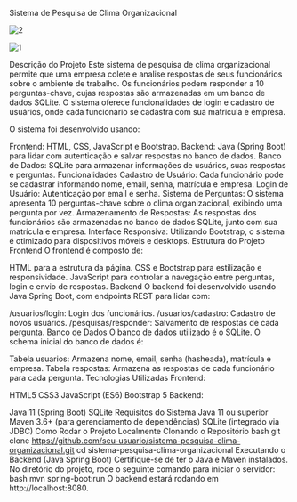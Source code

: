 Sistema de Pesquisa de Clima Organizacional

![2](https://github.com/user-attachments/assets/b3985546-f616-4f18-8fa7-52ebd6bd7810)

![1](https://github.com/user-attachments/assets/fbfd49af-d06b-4ec7-a009-d064a724738b)

Descrição do Projeto
Este sistema de pesquisa de clima organizacional permite que uma empresa colete e analise respostas de seus funcionários sobre o ambiente de trabalho. Os funcionários podem responder a 10 perguntas-chave, cujas respostas são armazenadas em um banco de dados SQLite. O sistema oferece funcionalidades de login e cadastro de usuários, onde cada funcionário se cadastra com sua matrícula e empresa.

O sistema foi desenvolvido usando:

Frontend: HTML, CSS, JavaScript e Bootstrap.
Backend: Java (Spring Boot) para lidar com autenticação e salvar respostas no banco de dados.
Banco de Dados: SQLite para armazenar informações de usuários, suas respostas e perguntas.
Funcionalidades
Cadastro de Usuário: Cada funcionário pode se cadastrar informando nome, email, senha, matrícula e empresa.
Login de Usuário: Autenticação por email e senha.
Sistema de Perguntas: O sistema apresenta 10 perguntas-chave sobre o clima organizacional, exibindo uma pergunta por vez.
Armazenamento de Respostas: As respostas dos funcionários são armazenadas no banco de dados SQLite, junto com sua matrícula e empresa.
Interface Responsiva: Utilizando Bootstrap, o sistema é otimizado para dispositivos móveis e desktops.
Estrutura do Projeto
Frontend
O frontend é composto de:

HTML para a estrutura da página.
CSS e Bootstrap para estilização e responsividade.
JavaScript para controlar a navegação entre perguntas, login e envio de respostas.
Backend
O backend foi desenvolvido usando Java Spring Boot, com endpoints REST para lidar com:

/usuarios/login: Login dos funcionários.
/usuarios/cadastro: Cadastro de novos usuários.
/pesquisas/responder: Salvamento de respostas de cada pergunta.
Banco de Dados
O banco de dados utilizado é o SQLite. O schema inicial do banco de dados é:

Tabela usuarios: Armazena nome, email, senha (hasheada), matrícula e empresa.
Tabela respostas: Armazena as respostas de cada funcionário para cada pergunta.
Tecnologias Utilizadas
Frontend:

HTML5
CSS3
JavaScript (ES6)
Bootstrap 5
Backend:

Java 11 (Spring Boot)
SQLite
Requisitos do Sistema
Java 11 ou superior
Maven 3.6+ (para gerenciamento de dependências)
SQLite (integrado via JDBC)
Como Rodar o Projeto Localmente
Clonando o Repositório
bash
git clone https://github.com/seu-usuario/sistema-pesquisa-clima-organizacional.git
cd sistema-pesquisa-clima-organizacional
Executando o Backend (Java Spring Boot)
Certifique-se de ter o Java e Maven instalados.
No diretório do projeto, rode o seguinte comando para iniciar o servidor:
bash
mvn spring-boot:run
O backend estará rodando em http://localhost:8080.

